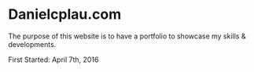 # Danielcplau.com
 
The purpose of this website is to have a portfolio to showcase my skills & developments.

First Started: April 7th, 2016
